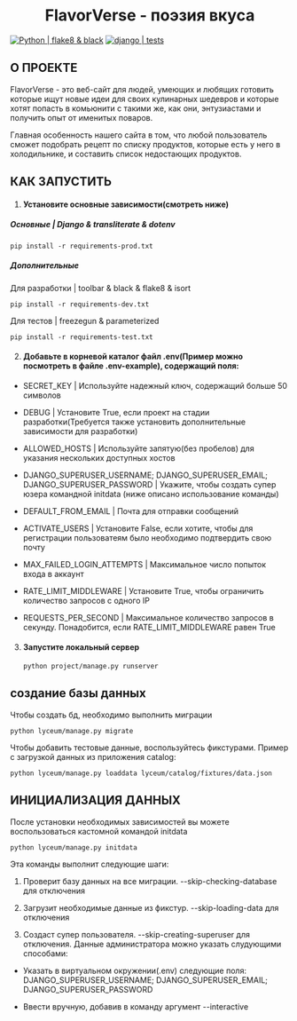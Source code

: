 <h1 align="center">FlavorVerse - поэзия вкуса</h1>

[![Python | flake8 & black](https://github.com/arsyst/ya-django-project/actions/workflows/python-package.yml/badge.svg)](https://github.com/arsyst/ya-django-project/actions/workflows/python-package.yml)
[![django | tests](https://github.com/arsyst/ya-django-project/actions/workflows/django-tests.yml/badge.svg)](https://github.com/arsyst/ya-django-project/actions/workflows/django-tests.yml)


<h2>О ПРОЕКТЕ</h2>
<p>FlavorVerse - это веб-сайт для людей, умеющих и любящих готовить которые ищут новые идеи для своих кулинарных шедевров и которые хотят попасть в комьюнити с такими же, как они, энтузиастами и получить опыт от именитых поваров.</p>
<p>Главная особенность нашего сайта в том, что любой пользователь сможет подобрать рецепт по списку продуктов, которые есть у него в холодильнике, и составить список недостающих продуктов. </p>


<h2>КАК ЗАПУСТИТЬ</h2>

1. <h4>Установите основные зависимости(смотреть ниже) </h4>

<h5>Основные | Django & transliterate & dotenv</h5>
<pre><code>pip install -r requirements-prod.txt</code></pre>

<h5>Дополнительные</h5>
Для разработки | toolbar & black & flake8 & isort <pre><code>pip install -r requirements-dev.txt</code></pre>
Для тестов | freezegun & parameterized<pre><code>pip install -r requirements-test.txt</code></pre>


2. <h4>Добавьте в корневой каталог файл .env(Пример можно посмотреть в файле .env-example), содержащий поля:</h4>

* SECRET_KEY | Используйте надежный ключ, содержащий больше 50 символов

* DEBUG | Установите True, если проект на стадии разработки(Требуется также установить дополнительные зависимости для разработки)

* ALLOWED_HOSTS | Используйте запятую(без пробелов) для указания нескольких доступных хостов

* DJANGO_SUPERUSER_USERNAME; DJANGO_SUPERUSER_EMAIL; DJANGO_SUPERUSER_PASSWORD | Укажите, чтобы создать супер юзера командной  initdata  (ниже описано использование команды)

* DEFAULT_FROM_EMAIL | Почта для отправки сообщений

* ACTIVATE_USERS | Установите False, если хотите, чтобы для регистрации пользоватеям было необходимо подтвердить свою почту

* MAX_FAILED_LOGIN_ATTEMPTS | Максимальное число попыток входа в аккаунт

* RATE_LIMIT_MIDDLEWARE | Установите True, чтобы ограничить количество запросов с одного IP

* REQUESTS_PER_SECOND | Максимальное количество запросов в секунду. Понадобится, если RATE_LIMIT_MIDDLEWARE равен True


3. <h4>Запустите локальный сервер </h4><pre><code>python project/manage.py runserver</code></pre>



<h2>создание базы данных</h2>
Чтобы создать бд, необходимо выполнить миграции<pre><code>python lyceum/manage.py migrate</code></pre>
Чтобы добавить тестовые данные, воспользуйтесь фикстурами. Пример с загрузкой данных из приложения catalog: <pre><code>python lyceum/manage.py loaddata lyceum/catalog/fixtures/data.json</code></pre>



<h2>ИНИЦИАЛИЗАЦИЯ ДАННЫХ</h2>
После установки необходимых зависимостей вы можете воспользоваться кастомной командой initdata<pre><code>python lyceum/manage.py initdata</code></pre>Эта команды выполнит следующие шаги:

1. Проверит базу данных на все миграции. --skip-checking-database для отключения

2. Загрузит необходимые данные из фикстур. --skip-loading-data для отключения

3. Создаcт супер пользователя. --skip-creating-superuser для отключения. Данные администратора можно указать слудующими способами:

* Указать в виртуальном окружении(.env) следующие поля: DJANGO_SUPERUSER_USERNAME; DJANGO_SUPERUSER_EMAIL; DJANGO_SUPERUSER_PASSWORD

* Ввести вручную, добавив в команду аргумент --interactive